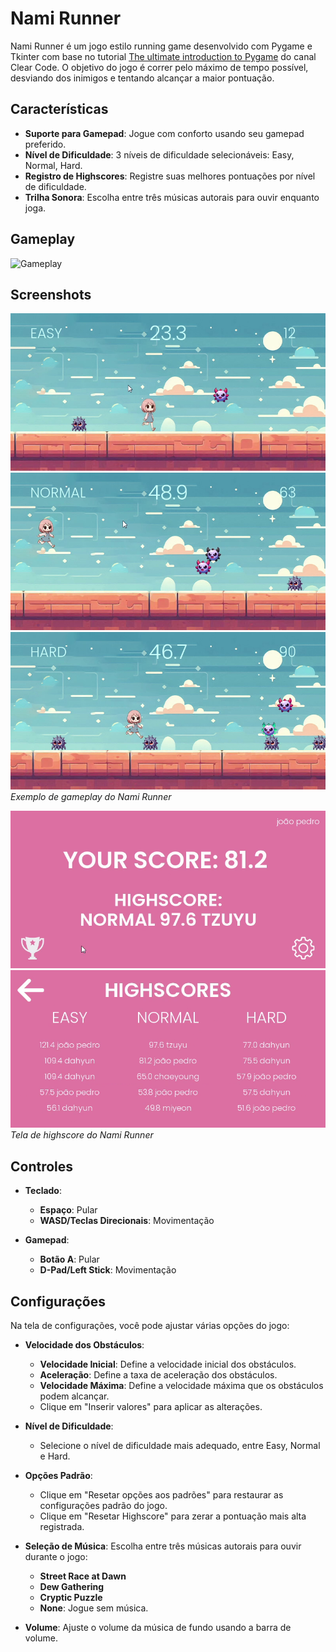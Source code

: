 # Nami Runner

Nami Runner é um jogo estilo running game desenvolvido com Pygame e Tkinter com base no tutorial [The ultimate introduction to Pygame](https://www.youtube.com/watch?v=AY9MnQ4x3zk) do canal Clear Code. O objetivo do jogo é correr pelo máximo de tempo possível, desviando dos inimigos e tentando alcançar a maior pontuação.

## Características

- **Suporte para Gamepad**: Jogue com conforto usando seu gamepad preferido.
- **Nível de Dificuldade**: 3 níveis de dificuldade selecionáveis: Easy, Normal, Hard.
- **Registro de Highscores**: Registre suas melhores pontuações por nível de dificuldade.
- **Trilha Sonora**: Escolha entre três músicas autorais para ouvir enquanto joga.

## Gameplay
![Gameplay](screenshots/gameplay.gif)

## Screenshots

![Gameplay](screenshots/easy.png)
![Gameplay](screenshots/normal.png)
![Gameplay](screenshots/hard.png)
*Exemplo de gameplay do Nami Runner*

![Highscore](screenshots/highscore.png)
![Highscore](screenshots/highscore_table.png)
*Tela de highscore do Nami Runner*

## Controles

- **Teclado**:
    - **Espaço**: Pular
    - **WASD/Teclas Direcionais**: Movimentação

- **Gamepad**:
    - **Botão A**: Pular
    - **D-Pad/Left Stick**: Movimentação

## Configurações

Na tela de configurações, você pode ajustar várias opções do jogo:

- **Velocidade dos Obstáculos**:
  - **Velocidade Inicial**: Define a velocidade inicial dos obstáculos.
  - **Aceleração**: Define a taxa de aceleração dos obstáculos.
  - **Velocidade Máxima**: Define a velocidade máxima que os obstáculos podem alcançar.
  - Clique em "Inserir valores" para aplicar as alterações.

- **Nível de Dificuldade**:
  - Selecione o nível de dificuldade mais adequado, entre Easy, Normal e Hard.

- **Opções Padrão**:
  - Clique em "Resetar opções aos padrões" para restaurar as configurações padrão do jogo.
  - Clique em "Resetar Highscore" para zerar a pontuação mais alta registrada.

- **Seleção de Música**: Escolha entre três músicas autorais para ouvir durante o jogo:
  - **Street Race at Dawn**
  - **Dew Gathering**
  - **Cryptic Puzzle**
  - **None**: Jogue sem música.

- **Volume**: Ajuste o volume da música de fundo usando a barra de volume.
